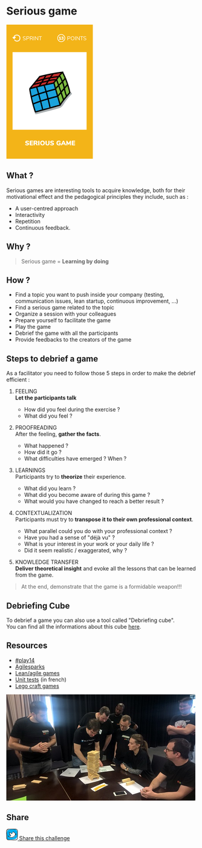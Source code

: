 # Serious game
![Serious game](images/serious-game.png)

## What ?
Serious games are interesting tools to acquire knowledge, both for their motivational effect and the pedagogical principles they include, such as :
* A user-centred approach
* Interactivity
* Repetition
* Continuous feedback.

## Why ?
> Serious game = **Learning by doing**

## How ?
* Find a topic you want to push inside your company (testing, communication issues, lean startup, continuous improvement, ...)
* Find a serious game related to the topic
* Organize a session with your colleagues
* Prepare yourself to facilitate the game
* Play the game
* Debrief the game with all the participants
* Provide feedbacks to the creators of the game

## Steps to debrief a game
As a facilitator you need to follow those 5 steps in order to make the debrief efficient :
1) FEELING  
**Let the participants talk**
    * How did you feel during the exercise ?
    * What did you feel ?

2) PROOFREADING  
After the feeling, **gather the facts**.
    * What happened ?
    * How did it go ?
    * What difficulties have emerged ? When ?

3) LEARNINGS  
Participants try to **theorize** their experience.
    * What did you learn ?
    * What did you become aware of during this game ?
    * What would you have changed to reach a better result ?

4) CONTEXTUALIZATION  
Participants must try to **transpose it to their own professional context**.
    * What parallel could you do with your professional context ?
    * Have you had a sense of "déjà vu" ?
    * What is your interest in your work or your daily life ?
    * Did it seem realistic / exaggerated, why ?

5) KNOWLEDGE TRANSFER  
**Deliver theoretical insight** and evoke all the lessons that can be learned from the game.

> At the end, demonstrate that the game is a formidable weapon!!!

## Debriefing Cube
To debrief a game you can also use a tool called "Debriefing cube".  
You can find all the informations about this cube [here](http://kilearning.net/TheDebriefingCube%20CC-BY-SA_v10).

## Resources
* [#play14](http://play14.org/games/)
* [Agilesparks](https://www.agilesparks.com/resources/topicsubject-reading-lists/agile-games-and-exercises-list/)
* [Lean/agile games](http://www.leansimulations.org/p/huge-list-of-free-lean-games.html)
* [Unit tests](https://catestdrale.github.io/) (in french)
* [Lego craft games](http://www.gargoylesoftware.com/ex)


![Serious game](images/serious-game1.jpg)

## Share
![Share](../images/twitter.png)[ Share this challenge](https://twitter.com/home?status=I%20have%20just%20completed%20the%20Serious%20game%20%23craft-challenges%20from%20%40agilepartner%20http://tiny.cc/p7v5vy)

